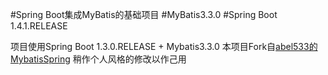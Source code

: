 #Spring Boot集成MyBatis的基础项目
#MyBatis3.3.0
#Spring Boot 1.4.1.RELEASE

项目使用Spring Boot 1.3.0.RELEASE + Mybatis3.3.0
本项目Fork自[abel533的MybatisSpring](https://github.com/abel533/Mybatis-Spring)
稍作个人风格的修改以作己用
